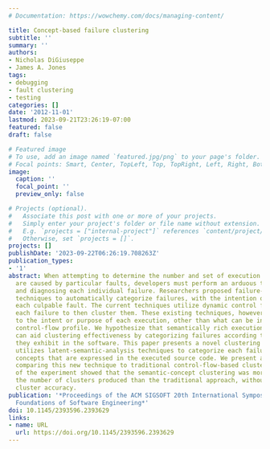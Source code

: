 ```yaml
---
# Documentation: https://wowchemy.com/docs/managing-content/

title: Concept-based failure clustering
subtitle: ''
summary: ''
authors:
- Nicholas DiGiuseppe
- James A. Jones
tags:
- debugging
- fault clustering
- testing
categories: []
date: '2012-11-01'
lastmod: 2023-09-21T23:26:19-07:00
featured: false
draft: false

# Featured image
# To use, add an image named `featured.jpg/png` to your page's folder.
# Focal points: Smart, Center, TopLeft, Top, TopRight, Left, Right, BottomLeft, Bottom, BottomRight.
image:
  caption: ''
  focal_point: ''
  preview_only: false

# Projects (optional).
#   Associate this post with one or more of your projects.
#   Simply enter your project's folder or file name without extension.
#   E.g. `projects = ["internal-project"]` references `content/project/deep-learning/index.md`.
#   Otherwise, set `projects = []`.
projects: []
publishDate: '2023-09-22T06:26:19.708263Z'
publication_types:
- '1'
abstract: When attempting to determine the number and set of execution failures that
  are caused by particular faults, developers must perform an arduous task of investigating
  and diagnosing each individual failure. Researchers proposed failure-clustering
  techniques to automatically categorize failures, with the intention of isolating
  each culpable fault. The current techniques utilize dynamic control flow to characterize
  each failure to then cluster them. These existing techniques, however, are blind
  to the intent or purpose of each execution, other than what can be inferred by the
  control-flow profile. We hypothesize that semantically rich execution information
  can aid clustering effectiveness by categorizing failures according to which functionality
  they exhibit in the software. This paper presents a novel clustering method that
  utilizes latent-semantic-analysis techniques to categorize each failure by the semantic
  concepts that are expressed in the executed source code. We present an experiment
  comparing this new technique to traditional control-flow-based clustering. The results
  of the experiment showed that the semantic-concept clustering was more precise in
  the number of clusters produced than the traditional approach, without sacrificing
  cluster accuracy.
publication: '*Proceedings of the ACM SIGSOFT 20th International Symposium on the
  Foundations of Software Engineering*'
doi: 10.1145/2393596.2393629
links:
- name: URL
  url: https://doi.org/10.1145/2393596.2393629
---
```

